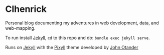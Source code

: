 # Clhenrick
Personal blog documenting my adventures in web development, data, and web-mapping.

To run install [Jekyll](http://jekyllrb.com/), `cd` to this repo and do: `bundle exec jekyll serve`.

Runs on [Jekyll](http://jekyllrb.com/) with the [Pixyll](http://www.pixyll.com) theme developed by [John Otander](http://johnotander.com/)
